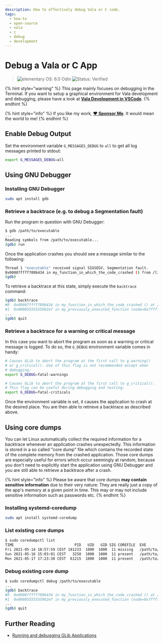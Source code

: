 ```yaml
---
description: How to effectively debug Vala or C code.
tags:
  - how-to
  - open-source
  - vala
  - c
  - debug
  - development
---
```


# Debug a Vala or C App

> ![elementary OS: 6.0 Odin](https://img.shields.io/badge/elementary%C2%A0OS-6.0%20Odin-007aff)
> ![Status: Verified](https://img.shields.io/badge/status-verified-58c633)

{% hint style="warning" %}
This page mainly focuses on debugging in the Terminal. If you want to setup a graphical environment for Vala development and debugging,
please have a look at [**Vala Development in VSCode**](../../resources/linux-desktop/vscode-vala-development.md).
{% endhint %}

{% hint style="info" %}
If you like my work, [**❤️ Sponsor Me**](https://github.com/sponsors/marbetschar). It would mean the world to me!
{% endhint %}

## Enable Debug Output

Set the environment variable `G_MESSAGES_DEBUG` to `all` to get all log messages printed to stdout:

```bash
export G_MESSAGES_DEBUG=all
```

## Using GNU Debugger

### Installing GNU Debugger

```bash
sudo apt install gdb
```

### Retrieve a backtrace \(e.g. to debug a Segmentation fault\)

Run the program in question with GNU Debugger:

```bash
$ gdb /path/to/executable
...
Reading symbols from /path/to/executable...
(gdb) run
```

Once the application crashes you should see a message similar to the following:

```bash
Thread 1 "executable" received signal SIGSEGV, Segmentation fault.
0x00007ffff709b434 in my_function_in_which_the_code_crashed () from /lib/x86_64-linux-gnu/libxyz-1.6.so.62
(gdb)
```

To retrieve a backtrace at this state, simply execute the `backtrace` command:

```bash
(gdb) backtrace
#0  0x00007ffff709b434 in my_function_in_which_the_code_crashed () at /lib/x86_64-linux-gnu/libxyz-1.6.so.62
#1  0x00005555555962ef in my_previously_executed_function (node=0x7fffffffcbc0, highest=1537725293) at ../src/MyCode/UsefulStuff.vala:168
...
(gdb) quit
```

### Retrieve a backtrace for a warning or critical message

In this case you want to abort the program as soon as a warning or critical message is logged. To do so, the `G_DEBUG` environment variable comes in handy:

```bash
# Causes GLib to abort the program at the first call to g_warning()
# or g_critical(). Use of this flag is not recommended except when
# debugging:
export G_DEBUG=fatal-warnings

# Causes GLib to abort the program at the first call to g_critical().
# This flag can be useful during debugging and testing:
export G_DEBUG=fatal-criticals
```

Once the environment variable is set, it causes the application to crash at the desired place. You are then able to retrieve a backtrace as described above.

## Using core dumps

You can let Linux automatically collect the required information for a backtrace whenever an application crashes unexpectedly. This information is stored in a so called "core dump" file which contains the recorded state of the complete memory from the crashed application. Those core dumps are especially useful for errors which occur seemingly at random, because you don't need to explicitly start the application using GNU Debugger and you are still able to retrieve a backtrace after a crash.

{% hint style="info" %}
Please be aware that core dumps **may contain sensitive information** due to their very nature: They are really just a copy of the app's memory at a given point in time. This may or may not include sensitive information such as passwords etc.
{% endhint %}

### Installing systemd-coredump

```bash
sudo apt install systemd-coredump
```

### List existing core dumps

```bash
$ sudo coredumpctl list
TIME                            PID   UID   GID SIG COREFILE  EXE
Fri 2021-05-14 18:57:59 CEST 181233  1000  1000  11 missing   /path/to/executable
Sun 2021-05-16 15:03:01 CEST   3258  1000  1000  11 present   /path/to/other-executable
Mon 2021-05-17 17:23:30 CEST  61215  1000  1000  11 present   /path/to/executable
```

### Debug existing core dump

```bash
$ sudo coredumpctl debug /path/to/executable
...
(gdb) backtrace
#0  0x00007ffff709b434 in my_function_in_which_the_code_crashed () at /lib/x86_64-linux-gnu/libxyz-1.6.so.62
#1  0x00005555555962ef in my_previously_executed_function (node=0x7fffffffcbc0, highest=1537725293) at ../src/MyCode/UsefulStuff.vala:168
...
(gdb) quit
```

## Further Reading

* [Running and debugging GLib Applications](https://developer.gnome.org/glib/stable/glib-running.html)

